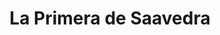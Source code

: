 ---
title: "La Primera de Saavedra"
url: /ciudad-autonoma-de-buenos-aires/la-primera-de-saavedra/
shop: Bäckerei
---